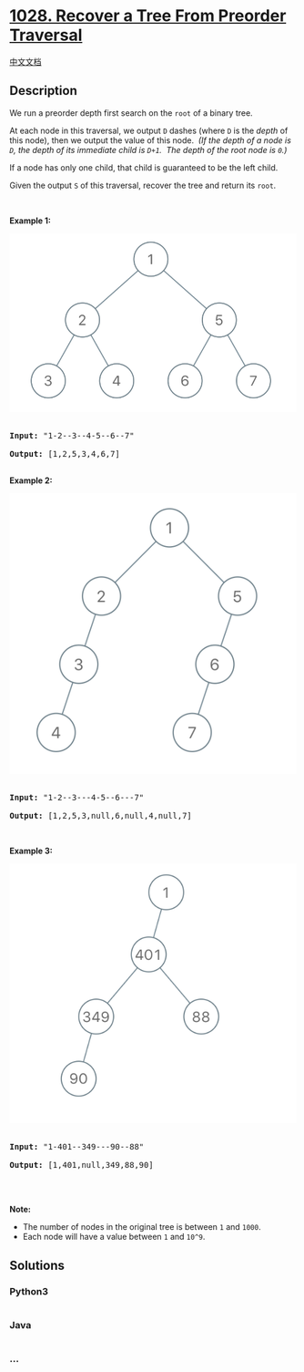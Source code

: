 # [1028. Recover a Tree From Preorder Traversal](https://leetcode.com/problems/recover-a-tree-from-preorder-traversal)

[中文文档](/solution/1000-1099/1028.Recover%20a%20Tree%20From%20Preorder%20Traversal/README.md)

## Description

<p>We run a&nbsp;preorder&nbsp;depth first search on the <code>root</code> of a binary tree.</p>

<p>At each node in this traversal, we output <code>D</code> dashes (where <code>D</code> is the <em>depth</em> of this node), then we output the value of this node.&nbsp;&nbsp;<em>(If the depth of a node is <code>D</code>, the depth of its immediate child is <code>D+1</code>.&nbsp; The depth of the root node is <code>0</code>.)</em></p>

<p>If a node has only one child, that child is guaranteed to be the left child.</p>

<p>Given the output <code>S</code> of this traversal, recover the tree and return its <code>root</code>.</p>

<p>&nbsp;</p>

<p><strong>Example 1:</strong></p>

![](./images/recover-a-tree-from-preorder-traversal.png)

<pre>

<strong>Input: </strong><span id="example-input-1-1">&quot;1-2--3--4-5--6--7&quot;</span>

<strong>Output: </strong><span id="example-output-1">[1,2,5,3,4,6,7]</span>

</pre>

<div>

<p><strong>Example 2:</strong></p>

![](./images/screen-shot-2019-04-10-at-114101-pm.png)

<pre>

<strong>Input: </strong><span id="example-input-2-1">&quot;1-2--3---4-5--6---7&quot;</span>

<strong>Output: </strong><span id="example-output-2">[1,2,5,3,null,6,null,4,null,7]</span></pre>

</div>

<div>

<p>&nbsp;</p>

<div>

<p><strong>Example 3:</strong></p>

![](./images/screen-shot-2019-04-10-at-114955-pm.png)

<pre>

<strong>Input: </strong><span id="example-input-3-1">&quot;1-401--349---90--88&quot;</span>

<strong>Output: </strong><span id="example-output-3">[1,401,null,349,88,90]</span>

</pre>

</div>

<p>&nbsp;</p>

<p><strong>Note:</strong></p>

<ul>
	<li>The number of nodes in the original tree is between <code>1</code> and <code>1000</code>.</li>
	<li>Each node will have a value between <code>1</code> and <code>10^9</code>.</li>
</ul>

</div>

## Solutions

<!-- tabs:start -->

### **Python3**

```python

```

### **Java**

```java

```

### **...**

```

```

<!-- tabs:end -->
